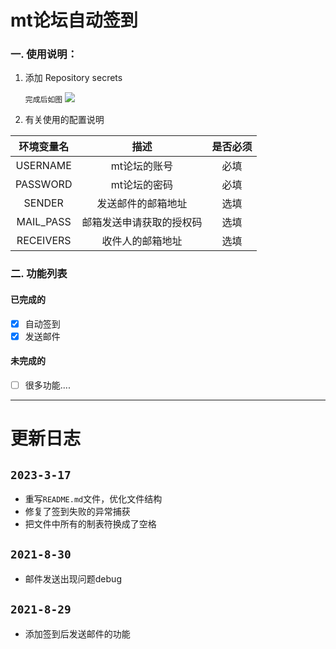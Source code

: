 # mt论坛自动签到


### 一. 使用说明：

1.  添加 Repository secrets

    `完成后如图`
    ![](https://upload.cc/i1/2023/03/17/CaEIuH.png)

    
2. 有关使用的配置说明


|   环境变量名   |      描述      | 是否必须 |
|:---------:|:------------:|:----:|
| USERNAME  |   mt论坛的账号    |  必填  |
| PASSWORD  |   mt论坛的密码    |  必填  |
|  SENDER   |  发送邮件的邮箱地址   |  选填  |
| MAIL_PASS | 邮箱发送申请获取的授权码 |  选填  |
| RECEIVERS |   收件人的邮箱地址   |  选填  |



### 二. 功能列表

#### 已完成的
- [x] 自动签到
- [x] 发送邮件

#### 未完成的
- [ ] 很多功能....


----
# 更新日志

## `2023-3-17`

- 重写`README.md`文件，优化文件结构
- 修复了签到失败的异常捕获
- 把文件中所有的制表符换成了空格

## `2021-8-30`

- 邮件发送出现问题debug


## `2021-8-29`

- 添加签到后发送邮件的功能





